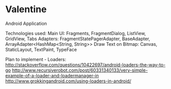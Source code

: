 Valentine
=========

Android Application

Technologies used:
Main UI: Fragments, FragmentDialog, ListView, GridView, Tabs
Adapters: FragmentStatePagerAdapter, BaseAdapter, ArrayAdapter<HashMap<String, String>>
Draw Text on Bitmap: Canvas, StaticLayout, TextPaint, TypeFace


Plan to implement - Loaders:
http://stackoverflow.com/questions/10422697/android-loaders-the-way-to-go
http://www.recursiverobot.com/post/60331340133/very-simple-example-of-a-loader-and-loadermanager-in
http://www.grokkingandroid.com/using-loaders-in-android/
